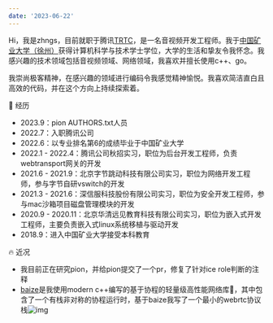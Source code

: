 ```yaml
---
date: '2023-06-22'
---
```

Hi，我是zhngs，目前就职于腾讯[TRTC](https://cloud.tencent.com/product/trtc)，是一名音视频开发工程师。我于[中国矿业大学（徐州）](https://www.cumt.edu.cn/)获得计算机科学与技术学士学位，大学的生活和挚友令我怀念。我感兴趣的技术领域包括音视频领域、网络领域，我喜欢并擅长使用c++、go。

我崇尚极客精神，在感兴趣的领域进行编码令我感觉精神愉悦。我喜欢简洁直白且高效的代码，并在这个方向上持续探索着。

📝 经历

- 2023.9：pion AUTHORS.txt人员
- 2022.7：入职腾讯公司
- 2022.6：以专业排名第6的成绩毕业于中国矿业大学
- 2022.1 - 2022.4：腾讯公司秋招实习，职位为后台开发工程师，负责webtransport网关的开发
- 2021.6 - 2021.9：北京字节跳动科技有限公司实习，职位为网络开发工程师，参与字节自研vswitch的开发
- 2021.3 - 2021.6：深信服科技股份有限公司实习，职位为安全开发工程师，参与mac沙箱项目磁盘管理模块的开发
- 2020.9 - 2020.11：北京华清远见教育科技有限公司实习，职位为嵌入式开发工程师，主要负责嵌入式linux系统移植与驱动开发
- 2018.9：进入中国矿业大学接受本科教育

🔥 近况

- 我目前正在研究pion，并给pion提交了一个pr，修复了针对ice role判断的注释
- [baize](https://github.com/zhngs/baize)是我使用modern c++编写的基于协程的轻量级高性能网络库🚀，其中包含了一个有栈非对称的协程运行时，基于baize我写了一个最小的webrtc协议栈![img](https://img.shields.io/github/stars/zhngs/baize)
